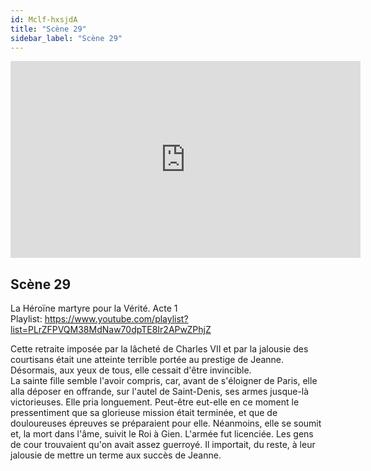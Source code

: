 ```yaml
---
id: Mclf-hxsjdA
title: "Scène 29"
sidebar_label: "Scène 29"
---
```


<div class="video-float-container">
  <iframe
    width="560"
    height="315"
    src="https://www.youtube.com/embed/Mclf-hxsjdA"
    title="YouTube video player"
    frameborder="0"
    allow="accelerometer; autoplay; clipboard-write; encrypted-media; gyroscope; picture-in-picture; web-share"
    referrerpolicy="strict-origin-when-cross-origin"
    allowfullscreen
  ></iframe>
</div>

## Scène 29

La Héroïne martyre pour la Vérité. Acte 1  
Playlist: https://www.youtube.com/playlist?list=PLrZFPVQM38MdNaw70dpTE8Ir2APwZPhjZ

Cette retraite imposée par la lâcheté de Charles VII et par la jalousie des courtisans était une atteinte terrible portée au prestige de Jeanne.  
Désormais, aux yeux de tous, elle cessait d'être invincible.  
La sainte fille semble l'avoir compris, car, avant de s'éloigner de Paris, elle alla déposer en offrande, sur l'autel de Saint-Denis, ses armes jusque-là victorieuses. Elle pria longuement. Peut-être eut-elle en ce moment le pressentiment que sa glorieuse mission était terminée, et que de douloureuses épreuves se préparaient pour elle. Néanmoins, elle se soumit et, la mort dans l'âme, suivit le Roi à Gien. L'armée fut licenciée. Les gens de cour trouvaient qu'on avait assez guerroyé. Il importait, du reste, à leur jalousie de mettre un terme aux succès de Jeanne.
